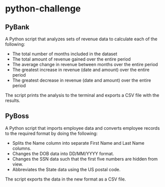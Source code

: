 # python-challenge
## PyBank
A Python script that analyzes sets of revenue data to calculate each of the following:
* The total number of months included in the dataset
* The total amount of revenue gained over the entire period
* The average change in revenue between months over the entire period
* The greatest increase in revenue (date and amount) over the entire period
* The greatest decrease in revenue (date and amount) over the entire period

The script prints the analysis to the terminal and exports a CSV file with the results.

## PyBoss
A Python script that imports employee data and converts employee records to the required format by doing the following:
* Splits the Name column into separate First Name and Last Name columns.
* Changes the DOB data into DD/MM/YYYY format.
* Changes the SSN data such that the first five numbers are hidden from view.
* Abbreviates the State data using the US postal code.

The script exports the data in the new format as a CSV file.
